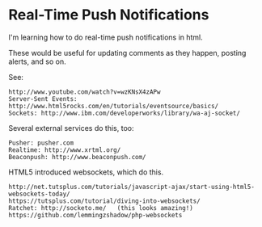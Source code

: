 

Real-Time Push Notifications
==============================

I'm learning how to do real-time push notifications in html.

These would be useful for updating comments as they happen, posting alerts, and so on.

See:

    http://www.youtube.com/watch?v=wzKNsX4zAPw
    Server-Sent Events: http://www.html5rocks.com/en/tutorials/eventsource/basics/
    Sockets: http://www.ibm.com/developerworks/library/wa-aj-socket/

Several external services do this, too:

    Pusher: pusher.com
    Realtime: http://www.xrtml.org/
    Beaconpush: http://www.beaconpush.com/

HTML5 introduced websockets, which do this.

    http://net.tutsplus.com/tutorials/javascript-ajax/start-using-html5-websockets-today/
    https://tutsplus.com/tutorial/diving-into-websockets/
    Ratchet: http://socketo.me/   (this looks amazing!)
    https://github.com/lemmingzshadow/php-websockets
